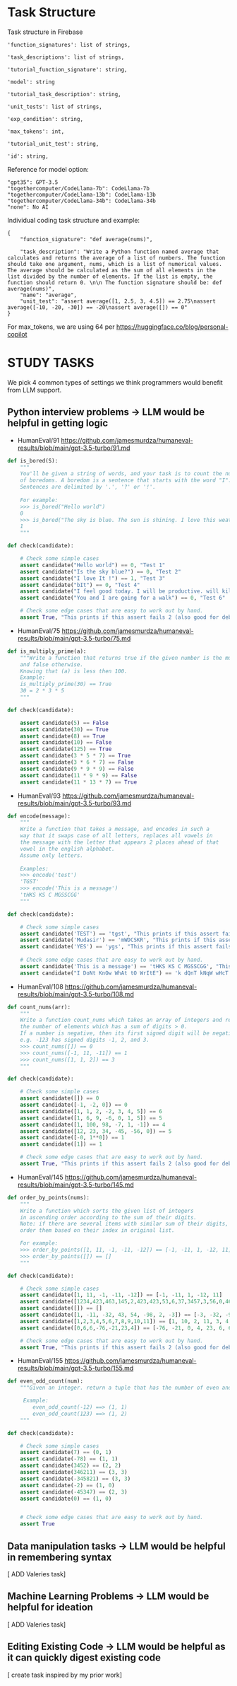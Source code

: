 # Task Structure


Task structure in Firebase
```
'function_signatures': list of strings,

'task_descriptions': list of strings,

'tutorial_function_signature': string,

'model': string 

'tutorial_task_description': string,

'unit_tests': list of strings,

'exp_condition': string,

'max_tokens': int,

'tutorial_unit_test': string,

'id': string,
```

Reference for model option:

```
"gpt35": GPT-3.5
"togethercomputer/CodeLlama-7b": CodeLlama-7b
"togethercomputer/CodeLlama-13b": CodeLlama-13b
"togethercomputer/CodeLlama-34b": CodeLlama-34b
"none": No AI
```


Individual coding task structure and example:
```
{
    "function_signature": "def average(nums)",

    "task_description": "Write a Python function named average that calculates and returns the average of a list of numbers. The function should take one argument, nums, which is a list of numerical values. The average should be calculated as the sum of all elements in the list divided by the number of elements. If the list is empty, the function should return 0. \n\n The function signature should be: def average(nums)",
    "name": "average",
    "unit_test": "assert average([1, 2.5, 3, 4.5]) == 2.75\nassert average([-10, -20, -30]) == -20\nassert average([]) == 0"
}
```

For max_tokens, we are using 64 per https://huggingface.co/blog/personal-copilot

# STUDY TASKS


We pick 4 common types of settings we think programmers would benefit from LLM support.


##  Python interview problems → LLM would be helpful in getting logic

- HumanEval/91 https://github.com/jamesmurdza/humaneval-results/blob/main/gpt-3.5-turbo/91.md
```python
def is_bored(S):
    """
    You'll be given a string of words, and your task is to count the number
    of boredoms. A boredom is a sentence that starts with the word "I".
    Sentences are delimited by '.', '?' or '!'.
   
    For example:
    >>> is_bored("Hello world")
    0
    >>> is_bored("The sky is blue. The sun is shining. I love this weather")
    1
    """
```

```python
def check(candidate):

    # Check some simple cases
    assert candidate("Hello world") == 0, "Test 1"
    assert candidate("Is the sky blue?") == 0, "Test 2"
    assert candidate("I love It !") == 1, "Test 3"
    assert candidate("bIt") == 0, "Test 4"
    assert candidate("I feel good today. I will be productive. will kill It") == 2, "Test 5"
    assert candidate("You and I are going for a walk") == 0, "Test 6"

    # Check some edge cases that are easy to work out by hand.
    assert True, "This prints if this assert fails 2 (also good for debugging!)"
```

- HumanEval/75 https://github.com/jamesmurdza/humaneval-results/blob/main/gpt-3.5-turbo/75.md

```python
def is_multiply_prime(a):
    """Write a function that returns true if the given number is the multiplication of 3 prime numbers
    and false otherwise.
    Knowing that (a) is less then 100. 
    Example:
    is_multiply_prime(30) == True
    30 = 2 * 3 * 5
    """
```

```python
def check(candidate):

    assert candidate(5) == False
    assert candidate(30) == True
    assert candidate(8) == True
    assert candidate(10) == False
    assert candidate(125) == True
    assert candidate(3 * 5 * 7) == True
    assert candidate(3 * 6 * 7) == False
    assert candidate(9 * 9 * 9) == False
    assert candidate(11 * 9 * 9) == False
    assert candidate(11 * 13 * 7) == True
```



- HumanEval/93 https://github.com/jamesmurdza/humaneval-results/blob/main/gpt-3.5-turbo/93.md
```python
def encode(message):
    """
    Write a function that takes a message, and encodes in such a 
    way that it swaps case of all letters, replaces all vowels in 
    the message with the letter that appears 2 places ahead of that 
    vowel in the english alphabet. 
    Assume only letters. 
    
    Examples:
    >>> encode('test')
    'TGST'
    >>> encode('This is a message')
    'tHKS KS C MGSSCGG'
    """
```


```python
def check(candidate):

    # Check some simple cases
    assert candidate('TEST') == 'tgst', "This prints if this assert fails 1 (good for debugging!)"
    assert candidate('Mudasir') == 'mWDCSKR', "This prints if this assert fails 2 (good for debugging!)"
    assert candidate('YES') == 'ygs', "This prints if this assert fails 3 (good for debugging!)"
    
    # Check some edge cases that are easy to work out by hand.
    assert candidate('This is a message') == 'tHKS KS C MGSSCGG', "This prints if this assert fails 2 (also good for debugging!)"
    assert candidate("I DoNt KnOw WhAt tO WrItE") == 'k dQnT kNqW wHcT Tq wRkTg', "This prints if this assert fails 2 (also good for debugging!)"
```


- HumanEval/108 https://github.com/jamesmurdza/humaneval-results/blob/main/gpt-3.5-turbo/108.md

```python
def count_nums(arr):
    """
    Write a function count_nums which takes an array of integers and returns
    the number of elements which has a sum of digits > 0.
    If a number is negative, then its first signed digit will be negative:
    e.g. -123 has signed digits -1, 2, and 3.
    >>> count_nums([]) == 0
    >>> count_nums([-1, 11, -11]) == 1
    >>> count_nums([1, 1, 2]) == 3
    """
```

```python
def check(candidate):

    # Check some simple cases
    assert candidate([]) == 0
    assert candidate([-1, -2, 0]) == 0
    assert candidate([1, 1, 2, -2, 3, 4, 5]) == 6
    assert candidate([1, 6, 9, -6, 0, 1, 5]) == 5
    assert candidate([1, 100, 98, -7, 1, -1]) == 4
    assert candidate([12, 23, 34, -45, -56, 0]) == 5
    assert candidate([-0, 1**0]) == 1
    assert candidate([1]) == 1

    # Check some edge cases that are easy to work out by hand.
    assert True, "This prints if this assert fails 2 (also good for debugging!)"
```


- HumanEval/145 https://github.com/jamesmurdza/humaneval-results/blob/main/gpt-3.5-turbo/145.md

```python
def order_by_points(nums):
    """
    Write a function which sorts the given list of integers
    in ascending order according to the sum of their digits.
    Note: if there are several items with similar sum of their digits,
    order them based on their index in original list.

    For example:
    >>> order_by_points([1, 11, -1, -11, -12]) == [-1, -11, 1, -12, 11]
    >>> order_by_points([]) == []
    """
```

```python
def check(candidate):

    # Check some simple cases
    assert candidate([1, 11, -1, -11, -12]) == [-1, -11, 1, -12, 11]
    assert candidate([1234,423,463,145,2,423,423,53,6,37,3457,3,56,0,46]) == [0, 2, 3, 6, 53, 423, 423, 423, 1234, 145, 37, 46, 56, 463, 3457]
    assert candidate([]) == []
    assert candidate([1, -11, -32, 43, 54, -98, 2, -3]) == [-3, -32, -98, -11, 1, 2, 43, 54]
    assert candidate([1,2,3,4,5,6,7,8,9,10,11]) == [1, 10, 2, 11, 3, 4, 5, 6, 7, 8, 9]
    assert candidate([0,6,6,-76,-21,23,4]) == [-76, -21, 0, 4, 23, 6, 6]

    # Check some edge cases that are easy to work out by hand.
    assert True, "This prints if this assert fails 2 (also good for debugging!)"
```


- HumanEval/155 https://github.com/jamesmurdza/humaneval-results/blob/main/gpt-3.5-turbo/155.md

```python
def even_odd_count(num):
    """Given an integer. return a tuple that has the number of even and odd digits respectively.

     Example:
        even_odd_count(-12) ==> (1, 1)
        even_odd_count(123) ==> (1, 2)
    """
```

```python
def check(candidate):

    # Check some simple cases
    assert candidate(7) == (0, 1)
    assert candidate(-78) == (1, 1)
    assert candidate(3452) == (2, 2)
    assert candidate(346211) == (3, 3)
    assert candidate(-345821) == (3, 3)
    assert candidate(-2) == (1, 0)
    assert candidate(-45347) == (2, 3)
    assert candidate(0) == (1, 0)


    # Check some edge cases that are easy to work out by hand.
    assert True
```

## Data manipulation tasks → LLM would be helpful in remembering syntax

[ ADD Valeries task]


## Machine Learning Problems → LLM would be helpful for ideation

[ ADD Valeries task]




## Editing Existing Code → LLM would be helpful as it can quickly digest existing code 

[ create task inspired by my prior work]





